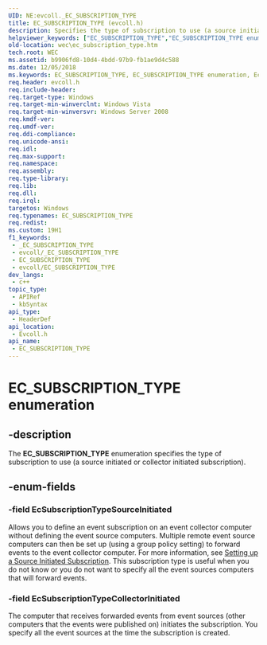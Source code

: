 ```yaml
---
UID: NE:evcoll._EC_SUBSCRIPTION_TYPE
title: EC_SUBSCRIPTION_TYPE (evcoll.h)
description: Specifies the type of subscription to use (a source initiated or collector initiated subscription).
helpviewer_keywords: ["EC_SUBSCRIPTION_TYPE","EC_SUBSCRIPTION_TYPE enumeration","EcSubscriptionTypeCollectorInitiated","EcSubscriptionTypeSourceInitiated","evcoll/EC_SUBSCRIPTION_TYPE","evcoll/EcSubscriptionTypeCollectorInitiated","evcoll/EcSubscriptionTypeSourceInitiated","wec.ec_subscription_type","wes.ec_subscription_type"]
old-location: wec\ec_subscription_type.htm
tech.root: WEC
ms.assetid: b9906fd8-10d4-4bdd-97b9-fb1ae9d4c588
ms.date: 12/05/2018
ms.keywords: EC_SUBSCRIPTION_TYPE, EC_SUBSCRIPTION_TYPE enumeration, EcSubscriptionTypeCollectorInitiated, EcSubscriptionTypeSourceInitiated, evcoll/EC_SUBSCRIPTION_TYPE, evcoll/EcSubscriptionTypeCollectorInitiated, evcoll/EcSubscriptionTypeSourceInitiated, wec.ec_subscription_type, wes.ec_subscription_type
req.header: evcoll.h
req.include-header: 
req.target-type: Windows
req.target-min-winverclnt: Windows Vista
req.target-min-winversvr: Windows Server 2008
req.kmdf-ver: 
req.umdf-ver: 
req.ddi-compliance: 
req.unicode-ansi: 
req.idl: 
req.max-support: 
req.namespace: 
req.assembly: 
req.type-library: 
req.lib: 
req.dll: 
req.irql: 
targetos: Windows
req.typenames: EC_SUBSCRIPTION_TYPE
req.redist: 
ms.custom: 19H1
f1_keywords:
 - _EC_SUBSCRIPTION_TYPE
 - evcoll/_EC_SUBSCRIPTION_TYPE
 - EC_SUBSCRIPTION_TYPE
 - evcoll/EC_SUBSCRIPTION_TYPE
dev_langs:
 - c++
topic_type:
 - APIRef
 - kbSyntax
api_type:
 - HeaderDef
api_location:
 - Evcoll.h
api_name:
 - EC_SUBSCRIPTION_TYPE
---
```


# EC_SUBSCRIPTION_TYPE enumeration


## -description

The <b>EC_SUBSCRIPTION_TYPE</b> enumeration specifies the type of subscription to use (a source initiated or collector initiated subscription).

## -enum-fields

### -field EcSubscriptionTypeSourceInitiated

Allows you to define an event subscription on an event collector computer without defining the event source computers. Multiple remote event source computers can then be set up (using a group policy setting) to forward events to the event collector computer. For more information, see <a href="https://docs.microsoft.com/windows/desktop/WEC/setting-up-a-source-initiated-subscription">Setting up a Source Initiated Subscription</a>. This subscription type is useful when you do not know or you do not want to specify  all the event sources computers that will forward events.

### -field EcSubscriptionTypeCollectorInitiated

The computer that receives forwarded events from event sources (other computers that the events were published on) initiates the subscription. You specify all the event sources at the time the subscription is created.

